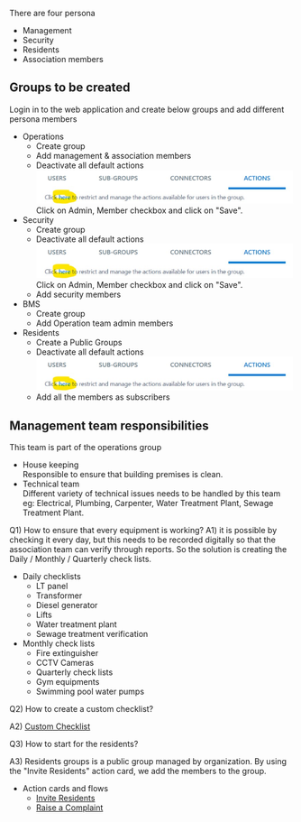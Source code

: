 There are four persona
- Management 
- Security  
- Residents 
- Association members 
## Groups to be created
Login in to the web application and create below groups and add different persona members
- Operations 
    - Create group
    - Add management & association members
    - Deactivate all default actions
    ![restrict actions](Media/RestrictActions.jpg)
    Click on Admin, Member checkbox and click on "Save".
- Security
    - Create group
     - Deactivate all default actions
    ![restrict actions](Media/RestrictActions.jpg)
    Click on Admin, Member checkbox and click on "Save".
    - Add security members
- BMS 
    - Create group
    - Add Operation team admin members
- Residents
    - Create a Public Groups
    - Deactivate all default actions
    ![restrict actions](Media/RestrictActions.jpg)
    - Add all the members as subscribers

## Management team responsibilities
This team is part of the operations group
- House keeping    
    Responsible to ensure that building premises is clean.
- Technical team   
    Different variety of technical issues needs to be handled by this team eg: Electrical, Plumbing, Carpenter, Water Treatment Plant, Sewage Treatment Plant.

Q1) How to ensure that every equipment is working?
A1) it is possible by checking it every day, but this needs to be recorded digitally so that the association team can verify through reports. So the solution is creating the Daily / Monthly / Quarterly check lists. 

- Daily checklists
  - LT panel
  - Transformer
  - Diesel generator
  - Lifts
  - Water treatment plant 
  - Sewage treatment verification
- Monthly check lists
  - Fire extinguisher
  - CCTV Cameras
  - Quarterly check lists
  - Gym equipments
  - Swimming pool water pumps

Q2) How to create a custom checklist?

A2) [Custom Checklist](CustomChecklist.md)

Q3) How to start for the residents?

A3) Residents groups is a public group managed by organization. By using the "Invite Residents" action card, we add the members to the group.

- Action cards and flows
    - [Invite Residents](ResidentDetails.md)
    - [Raise a Complaint](RaiseAComplaint.md)